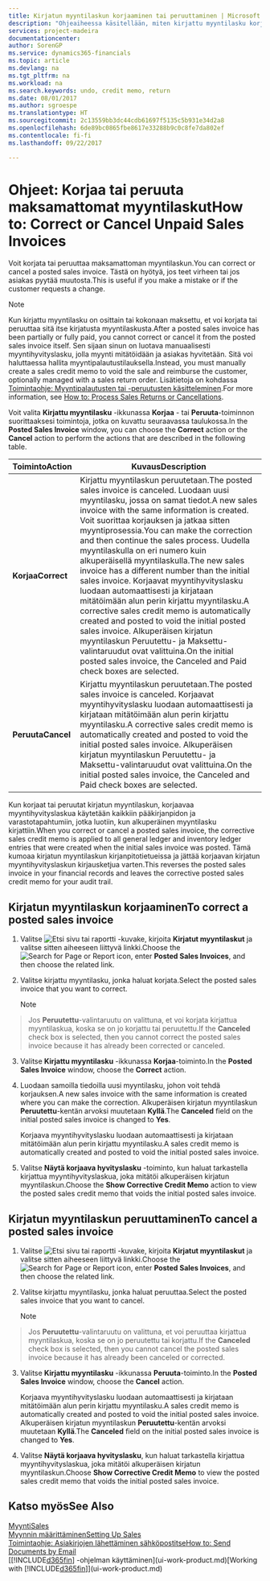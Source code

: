```yaml
---
title: Kirjatun myyntilaskun korjaaminen tai peruuttaminen | Microsoft Docs
description: "Ohjeaiheessa käsitellään, miten kirjattu myyntilasku korjataan, kumotaan tai peruutetaan ja miten myyntihyvityslasku kohdistetaan."
services: project-madeira
documentationcenter: 
author: SorenGP
ms.service: dynamics365-financials
ms.topic: article
ms.devlang: na
ms.tgt_pltfrm: na
ms.workload: na
ms.search.keywords: undo, credit memo, return
ms.date: 08/01/2017
ms.author: sgroespe
ms.translationtype: HT
ms.sourcegitcommit: 2c13559bb3dc44cdb61697f5135c5b931e34d2a8
ms.openlocfilehash: 6de89bc0865fbe8617e33288b9c0c8fe7da802ef
ms.contentlocale: fi-fi
ms.lasthandoff: 09/22/2017

---
```

# <a name="how-to-correct-or-cancel-unpaid-sales-invoices"></a><span data-ttu-id="4d828-103">Ohjeet: Korjaa tai peruuta maksamattomat myyntilaskut</span><span class="sxs-lookup"><span data-stu-id="4d828-103">How to: Correct or Cancel Unpaid Sales Invoices</span></span>
<span data-ttu-id="4d828-104">Voit korjata tai peruuttaa maksamattoman myyntilaskun.</span><span class="sxs-lookup"><span data-stu-id="4d828-104">You can correct or cancel a posted sales invoice.</span></span> <span data-ttu-id="4d828-105">Tästä on hyötyä, jos teet virheen tai jos asiakas pyytää muutosta.</span><span class="sxs-lookup"><span data-stu-id="4d828-105">This is useful if you make a mistake or if the customer requests a change.</span></span>

> [!NOTE]  
>   <span data-ttu-id="4d828-106">Kun kirjattu myyntilasku on osittain tai kokonaan maksettu, et voi korjata tai peruuttaa sitä itse kirjatusta myyntilaskusta.</span><span class="sxs-lookup"><span data-stu-id="4d828-106">After a posted sales invoice has been partially or fully paid, you cannot correct or cancel it from the posted sales invoice itself.</span></span> <span data-ttu-id="4d828-107">Sen sijaan sinun on luotava manuaalisesti myyntihyvityslasku, jolla myynti mitätöidään ja asiakas hyvitetään. Sitä voi haluttaessa hallita myyntipalautustilauksella.</span><span class="sxs-lookup"><span data-stu-id="4d828-107">Instead, you must manually create a sales credit memo to void the sale and reimburse the customer, optionally managed with a sales return order.</span></span> <span data-ttu-id="4d828-108">Lisätietoja on kohdassa [Toimintaohje: Myyntipalautusten tai -peruutusten käsitteleminen](sales-how-process-sales-returns-cancellations.md).</span><span class="sxs-lookup"><span data-stu-id="4d828-108">For more information, see [How to: Process Sales Returns or Cancellations](sales-how-process-sales-returns-cancellations.md).</span></span>

<span data-ttu-id="4d828-109">Voit valita **Kirjattu myyntilasku** -ikkunassa **Korjaa** - tai **Peruuta**-toiminnon suorittaaksesi toimintoja, jotka on kuvattu seuraavassa taulukossa.</span><span class="sxs-lookup"><span data-stu-id="4d828-109">In the **Posted Sales Invoice** window, you can choose the **Correct** action or the **Cancel** action to perform the actions that are described in the following table.</span></span>

| <span data-ttu-id="4d828-110">Toiminto</span><span class="sxs-lookup"><span data-stu-id="4d828-110">Action</span></span> | <span data-ttu-id="4d828-111">Kuvaus</span><span class="sxs-lookup"><span data-stu-id="4d828-111">Description</span></span> |
| --- | --- |
| <span data-ttu-id="4d828-112">**Korjaa**</span><span class="sxs-lookup"><span data-stu-id="4d828-112">**Correct**</span></span> |<span data-ttu-id="4d828-113">Kirjattu myyntilaskun peruutetaan.</span><span class="sxs-lookup"><span data-stu-id="4d828-113">The posted sales invoice is canceled.</span></span> <span data-ttu-id="4d828-114">Luodaan uusi myyntilasku, jossa on samat tiedot.</span><span class="sxs-lookup"><span data-stu-id="4d828-114">A new sales invoice with the same information is created.</span></span> <span data-ttu-id="4d828-115">Voit suorittaa korjauksen ja jatkaa sitten myyntiprosessia.</span><span class="sxs-lookup"><span data-stu-id="4d828-115">You can make the correction and then continue the sales process.</span></span> <span data-ttu-id="4d828-116">Uudella myyntilaskulla on eri numero kuin alkuperäisellä myyntilaskulla.</span><span class="sxs-lookup"><span data-stu-id="4d828-116">The new sales invoice has a different number than the initial sales invoice.</span></span> <span data-ttu-id="4d828-117">Korjaavat myyntihyvityslasku luodaan automaattisesti ja kirjataan mitätöimään alun perin kirjattu myyntilasku.</span><span class="sxs-lookup"><span data-stu-id="4d828-117">A corrective sales credit memo is automatically created and posted to void the initial posted sales invoice.</span></span> <span data-ttu-id="4d828-118">Alkuperäisen kirjatun myyntilaskun Peruutettu- ja Maksettu-valintaruudut ovat valittuina.</span><span class="sxs-lookup"><span data-stu-id="4d828-118">On the initial posted sales invoice, the Canceled and Paid check boxes are selected.</span></span> |
| <span data-ttu-id="4d828-119">**Peruuta**</span><span class="sxs-lookup"><span data-stu-id="4d828-119">**Cancel**</span></span> |<span data-ttu-id="4d828-120">Kirjattu myyntilaskun peruutetaan.</span><span class="sxs-lookup"><span data-stu-id="4d828-120">The posted sales invoice is canceled.</span></span> <span data-ttu-id="4d828-121">Korjaavat myyntihyvityslasku luodaan automaattisesti ja kirjataan mitätöimään alun perin kirjattu myyntilasku.</span><span class="sxs-lookup"><span data-stu-id="4d828-121">A corrective sales credit memo is automatically created and posted to void the initial posted sales invoice.</span></span> <span data-ttu-id="4d828-122">Alkuperäisen kirjatun myyntilaskun Peruutettu- ja Maksettu-valintaruudut ovat valittuina.</span><span class="sxs-lookup"><span data-stu-id="4d828-122">On the initial posted sales invoice, the Canceled and Paid check boxes are selected.</span></span> |

<span data-ttu-id="4d828-123">Kun korjaat tai peruutat kirjatun myyntilaskun, korjaavaa myyntihyvityslaskua käytetään kaikkiin pääkirjanpidon ja varastotapahtumiin, jotka luotiin, kun alkuperäinen myyntilasku kirjattiin.</span><span class="sxs-lookup"><span data-stu-id="4d828-123">When you correct or cancel a posted sales invoice, the corrective sales credit memo is applied to all general ledger and inventory ledger entries that were created when the initial sales invoice was posted.</span></span> <span data-ttu-id="4d828-124">Tämä kumoaa kirjatun myyntilaskun kirjanpitotietueissa ja jättää korjaavan kirjatun myyntihyvityslaskun kirjausketjua varten.</span><span class="sxs-lookup"><span data-stu-id="4d828-124">This reverses the posted sales invoice in your financial records and leaves the corrective posted sales credit memo for your audit trail.</span></span>

## <a name="to-correct-a-posted-sales-invoice"></a><span data-ttu-id="4d828-125">Kirjatun myyntilaskun korjaaminen</span><span class="sxs-lookup"><span data-stu-id="4d828-125">To correct a posted sales invoice</span></span>
1. <span data-ttu-id="4d828-126">Valitse ![Etsi sivu tai raportti](media/ui-search/search_small.png "Etsi sivu tai raportti -kuvake") -kuvake, kirjoita **Kirjatut myyntilaskut** ja valitse sitten aiheeseen liittyvä linkki.</span><span class="sxs-lookup"><span data-stu-id="4d828-126">Choose the ![Search for Page or Report](media/ui-search/search_small.png "Search for Page or Report icon") icon, enter **Posted Sales Invoices**, and then choose the related link.</span></span>  
2. <span data-ttu-id="4d828-127">Valitse kirjattu myyntilasku, jonka haluat korjata.</span><span class="sxs-lookup"><span data-stu-id="4d828-127">Select the posted sales invoice that you want to correct.</span></span>

    > [!NOTE]  
>   <span data-ttu-id="4d828-128">Jos **Peruutettu**-valintaruutu on valittuna, et voi korjata kirjattua myyntilaskua, koska se on jo korjattu tai peruutettu.</span><span class="sxs-lookup"><span data-stu-id="4d828-128">If the **Canceled** check box is selected, then you cannot correct the posted sales invoice because it has already been corrected or canceled.</span></span>
3. <span data-ttu-id="4d828-129">Valitse **Kirjattu myyntilasku** -ikkunassa **Korjaa**-toiminto.</span><span class="sxs-lookup"><span data-stu-id="4d828-129">In the **Posted Sales Invoice** window, choose the **Correct** action.</span></span>  
4. <span data-ttu-id="4d828-130">Luodaan samoilla tiedoilla uusi myyntilasku, johon voit tehdä korjauksen.</span><span class="sxs-lookup"><span data-stu-id="4d828-130">A new sales invoice with the same information is created where you can make the correction.</span></span> <span data-ttu-id="4d828-131">Alkuperäisen kirjatun myyntilaskun **Peruutettu**-kentän arvoksi muutetaan **Kyllä**.</span><span class="sxs-lookup"><span data-stu-id="4d828-131">The **Canceled** field on the initial posted sales invoice is changed to **Yes**.</span></span>

    <span data-ttu-id="4d828-132">Korjaava myyntihyvityslasku luodaan automaattisesti ja kirjataan mitätöimään alun perin kirjattu myyntilasku.</span><span class="sxs-lookup"><span data-stu-id="4d828-132">A sales credit memo is automatically created and posted to void the initial posted sales invoice.</span></span>
5. <span data-ttu-id="4d828-133">Valitse **Näytä korjaava hyvityslasku** -toiminto, kun haluat tarkastella kirjattua myyntihyvityslaskua, joka mitätöi alkuperäisen kirjatun myyntilaskun.</span><span class="sxs-lookup"><span data-stu-id="4d828-133">Choose the **Show Corrective Credit Memo** action to view the posted sales credit memo that voids the initial posted sales invoice.</span></span>

## <a name="to-cancel-a-posted-sales-invoice"></a><span data-ttu-id="4d828-134">Kirjatun myyntilaskun peruuttaminen</span><span class="sxs-lookup"><span data-stu-id="4d828-134">To cancel a posted sales invoice</span></span>
1. <span data-ttu-id="4d828-135">Valitse ![Etsi sivu tai raportti](media/ui-search/search_small.png "Etsi sivu tai raportti -kuvake") -kuvake, kirjoita **Kirjatut myyntilaskut** ja valitse sitten aiheeseen liittyvä linkki.</span><span class="sxs-lookup"><span data-stu-id="4d828-135">Choose the ![Search for Page or Report](media/ui-search/search_small.png "Search for Page or Report icon") icon, enter **Posted Sales Invoices**, and then choose the related link.</span></span>  
2. <span data-ttu-id="4d828-136">Valitse kirjattu myyntilasku, jonka haluat peruuttaa.</span><span class="sxs-lookup"><span data-stu-id="4d828-136">Select the posted sales invoice that you want to cancel.</span></span>

    > [!NOTE]  
>   <span data-ttu-id="4d828-137">Jos **Peruutettu**-valintaruutu on valittuna, et voi peruuttaa kirjattua myyntilaskua, koska se on jo peruutettu tai korjattu.</span><span class="sxs-lookup"><span data-stu-id="4d828-137">If the **Canceled** check box is selected, then you cannot cancel the posted sales invoice because it has already been canceled or corrected.</span></span>
3. <span data-ttu-id="4d828-138">Valitse **Kirjattu myyntilasku** -ikkunassa **Peruuta**-toiminto.</span><span class="sxs-lookup"><span data-stu-id="4d828-138">In the **Posted Sales Invoice** window, choose the **Cancel** action.</span></span>

    <span data-ttu-id="4d828-139">Korjaava myyntihyvityslasku luodaan automaattisesti ja kirjataan mitätöimään alun perin kirjattu myyntilasku.</span><span class="sxs-lookup"><span data-stu-id="4d828-139">A sales credit memo is automatically created and posted to void the initial posted sales invoice.</span></span> <span data-ttu-id="4d828-140">Alkuperäisen kirjatun myyntilaskun **Peruutettu**-kentän arvoksi muutetaan **Kyllä**.</span><span class="sxs-lookup"><span data-stu-id="4d828-140">The **Canceled** field on the initial posted sales invoice is changed to **Yes**.</span></span>
4. <span data-ttu-id="4d828-141">Valitse **Näytä korjaava hyvityslasku**, kun haluat tarkastella kirjattua myyntihyvityslaskua, joka mitätöi alkuperäisen kirjatun myyntilaskun.</span><span class="sxs-lookup"><span data-stu-id="4d828-141">Choose **Show Corrective Credit Memo** to view the posted sales credit memo that voids the initial posted sales invoice.</span></span>

## <a name="see-also"></a><span data-ttu-id="4d828-142">Katso myös</span><span class="sxs-lookup"><span data-stu-id="4d828-142">See Also</span></span>
[<span data-ttu-id="4d828-143">Myynti</span><span class="sxs-lookup"><span data-stu-id="4d828-143">Sales</span></span>](sales-manage-sales.md)  
[<span data-ttu-id="4d828-144">Myynnin määrittäminen</span><span class="sxs-lookup"><span data-stu-id="4d828-144">Setting Up Sales</span></span>](sales-setup-sales.md)  
[<span data-ttu-id="4d828-145">Toimintaohje: Asiakirjojen lähettäminen sähköpostitse</span><span class="sxs-lookup"><span data-stu-id="4d828-145">How to: Send Documents by Email</span></span>](ui-how-send-documents-email.md)  
<span data-ttu-id="4d828-146">[[!INCLUDE[d365fin](includes/d365fin_md.md)] -ohjelman käyttäminen](ui-work-product.md)</span><span class="sxs-lookup"><span data-stu-id="4d828-146">[Working with [!INCLUDE[d365fin](includes/d365fin_md.md)]](ui-work-product.md)</span></span>

